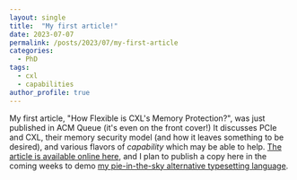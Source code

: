 ```yaml
---
layout: single
title:  "My first article!"
date: 2023-07-07
permalink: /posts/2023/07/my-first-article
categories: 
  - PhD
tags:
  - cxl
  - capabilities
author_profile: true
---
```


My first article, "How Flexible is CXL's Memory Protection?", was just published in ACM Queue (it's even on the front cover!)
It discusses PCIe and CXL, their memory security model (and how it leaves something to be desired), and various flavors of _capability_ which may be able to help.
[The article is available online here](https://queue.acm.org/detail.cfm?id=3606014), and I plan to publish a copy here in the coming weeks to demo [my pie-in-the-sky alternative typesetting language](https://github.com/theturboturnip/turnip_text).
